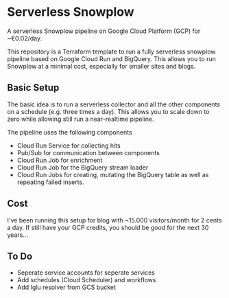 # Serverless Snowplow
A serverless Snowplow pipeline on Google Cloud Platform (GCP) for ~€0.02/day.

This repository is a Terraform template to run a fully serverless snowplow pipeline based on Google Cloud Run and BigQuery.
This allows you to run Snowplow at a minimal cost, especially for smaller sites and blogs.

## Basic Setup
The basic idea is to run a serverless collector and all the other components on a schedule (e.g. three times a day). This allows you to scale
down to zero while allowing still run a near-realtime pipeline. 

The pipeline uses the following components
- Cloud Run Service for collecting hits 
- Pub/Sub for communication between components
- Cloud Run Job for enrichment
- Cloud Run Job for the BigQuery stream loader
- Cloud Run Jobs for creating, mutating the BigQuery table as well as repeating failed inserts.

## Cost
I've been running this setup for blog with ~15.000 visitors/month for 2 cents a day. If still have your GCP credits, you should be good 
for the next 30 years...

## To Do
- Seperate service accounts for seperate services
- Add schedules (Cloud Scheduler) and workflows
- Add Iglu resolver from GCS bucket
